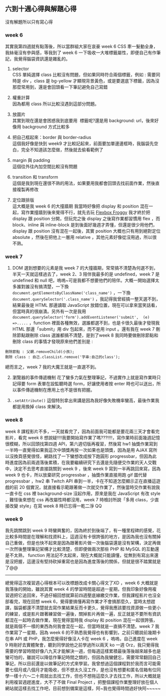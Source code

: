 ## 六到十週心得與解題心得
沒有解題所以只有寫心得
### week 6
其實我第四週就有點落後，所以當群組大家在哀豪 week 6 CSS 牽一髮動全身，我絲毫沒有參與感，等我到了 week 6 一下吸收一大堆標籤屬性，即便自己有作筆記，我覺得腦袋資訊還是雜亂的。
1. selector<br/>
CSS 單純選擇 class 比較沒有問題，但如果同時符合兩個標籤，例如 : 需要同時是 div ，class 是 bg-yellow 才顯現背景黃色，或是要選底下標籤，因為沒那麼常用到，還是會回頭看一下筆記避免自己寫錯

2. 權重計算<br/>
因為都用 class 所以比較沒遇到這部分問題。

3. 放圖片<br/>
其實到現在還是會困惑我到底要用 <img> 標籤呢?還是用 background: url，後來好像用 background 方式比較多

4. 把自己框起來：border 與 border-radius<br/>
這個我好像是快到 week9 才比較記起來，前面要加單邊邊框時，我腦袋先空白，完全不知道該怎麼做，然後就去偷看範例了

5. margin 與 padding<br/>
這個往外往內加空間比較沒有問題

6. transition 和 transform<br/>
這個是我到現在還很不熟的用法，如果要用我都會回頭去找前面作業，然後直接複製再修改

7. 定位跟排版<br/>
這大概是我 week 6 的大撞牆期
我當時好像把 display 和 position 混在一起，寫作業撞牆到後來覺得不行，就先去玩 [Flexbox Froggy](http://flexboxfroggy.com/) 我才終於把 display 跟 position 分開，但玩完之後 display 之後寫作業都習慣用 flex ，而 block、inline 與 inline-block 是到後面好幾週才弄懂，但還是很少用他們， display 跟 position 沒有混在一起後，其實 position 大概也只有用到絕對定位 absolute ，然後在把他上一層用 relative ，其他元素好像從沒用過，所以很不熟。

### week 7
1. DOM
選到想要的元素是我 week 7 的大撞牆期，常常搞不清楚為何選不到，半天一天就這樣過去了，week 2、3 陪伴我最多的是 undefined，week 7 是 undefined 和 null 吧，嗚嗚~可是我都不想要他們的陪伴。大概一開始選擇太多誰對誰沒有搞清楚，一下換`document.getElementsByClassName('class_name')` ，一下換 `document.querySelector('.class_name')` ，我記得我曾經搞一整天選不到，結果最後是 HTML 那邊讀取 JavaScript 放錯位置，現在可以拿來當笑話看，但當時真的很崩潰。另外有一次是我用 `document.querySelector('form').addEventListener('submit',  (e) =>.....` ，function 裡面各種無效，選誰都選不到，也是卡很久最後才發現我 HTML 那邊「submit」用 div 包起來，而不是用 input 。還有我在 week 7 刪除節點跟刪除 class 選誰都搞不清楚，是到了week 8 我同時要做刪除節點和刪除 class 的事情才發現原來他們差別是 : 
```
刪除節點 : 父親.removeChild(小孩);
刪除 class : 自己.classList.remove('字串:自己的class');
```
總而言之，week 7 我的大魔王就是一直選不到。

2. 瀏覽器的事件傳遞機制
花了蠻多力氣在整理筆記，不過實作上就是寫作業時只記得要 form 表單在設監聽時選 form，好讓使用者按 enter 時也可以送出，所以事件傳遞機制在應用上也不是很有把握。

3. `.setAttribute()`
這個特別拿出來講是因為我好像失敗機率蠻高，最後作業我都是用換掉 class 來解決。

### week 8
week 8 課程影片不多，一天就看完了，因為前面我可能都是要花兩三天才會看完影片，看完 week 8 想說疑!!!!我要開始寫作業了嗎???!!!!，寫作業時前面幾週記憶很模糊，所以回頭找第四週 API，第六週切版再複習，然後寫 hw1 抽獎作業寫到一半時一直覺得如果我這次中頭獎再按一次如果也是頭獎，因為是用 AJAX 寫所以沒換頁感覺很怪，網路找了一下蠻想改成按下跑圓形 progressbar，但因為此時進度因為前兩週落後累積，在我要繼續研究下去還是先隨便交作業的天人交戰中，決定不去思考直接跳關到 week 9 ，後來 week 9 寫到一半再跳回來寫，因為 week 9 也卡，所以放棄研究 progressbar ，抽獎作業直接用跑 gif 圖代替 progressbar ，hw2 串 Twitch API 串到一半，卡在不知道怎麼顯示正在直播這遊戲的前 20 個實況，就直接看示範跟著做一次就交作業了，然後當時交作業有說我一直卡在 css 裡 background-size 沒起作用，原來是我在 JavaScript 有改 style ，難怪後來想在 css 再改屬性時都沒用，week 7 時檢討所說「多用 class，少直接改變 style」在寫 week 8 時已忘得一乾二淨 QQ

### week 9
我先跳關跳到 week 9 時蠻興奮的，因為終於到後端了，有一種里程碑的感覺，花比較多時間是在理解和找資料上，這週沒有卡很誇張的地方，是因為我也沒有關掉自己重做，但是也快不起來是因為跟著影片做一次後腦袋還是沒有架構，決定再做一次然後整理筆記架構才比較清楚，但即便做兩次那些 PHP 和 MySQL 的互動還是不太熟， function 用法記不太起來，現在大概就只能讀懂，從無到有寫出來還是沒把握，這邊沒有堅持砍掉重寫也是因為進度落後的關係，但就是很不踏實就是了@@

------------------------------------------------------------------
總覺得這次複習週心得根本可以改標題改成卡關心得文了XD ，week 6 大概就是我落後的開始，雖說其實 week 4 的學習時間是超過一星期，但我印象好像用複習週把它追回來，不過仔細回想就算前四週壓底線繳交作業，但我課程影片也沒全部看完，現在回想 week 6，覺得要搞懂再寫作業才不會搞那麼久，當時太想趕課，腦袋都還不清楚就去寫作業結果反而卡更久，覺得我應該要找資源做一些更小的練習，或是影片跟著練習做一遍後，關掉影片再做一遍，反正就是不要所有資訊都混在一起時去做作業，現在覺得當時我 display 和 position 混在一起很誇張，就是兩個不一樣的東西為何我會混在一起，但當時就是一直搞不清楚。week 7 我作業寫了一星期，因為 week 6 的不熟悉我覺得也有影響到，之前只聽說前幾期卡在串 API 或 PHP，我怎麼覺得好像沒人卡在 week 6 ，嗚嗚，自己進度在 week 9 時剛好去實體聚會，聽到同學說他之前學過所以兩天 ko 一週 Orz，我只覺得我需要的學習時間好像八九天才能解決一週，但每週這樣累積最後落後越來越多也是蠻可怕的，雖說可以降低作筆記時間之類的，但因為我蠻健忘，需要常常翻回自己筆記，所以目前還是以做筆記的方式來學習。我曾想過這個課程對於我而言可能需要七個月或八個月才能吸收，但不想太久沒工作，是也沒有想要和匿名信箱有位同學一樣十六～二十周就出去找工作，但也不想拖這麼久才去找工作，所以大概就是利用複習週趕進度，大不了不做 Final Project ，把整個課程作業整理好放在個人網站就這樣去找工作吧，目前想到備案是這樣，阿~我也覺得時間過好快阿~~~~~


